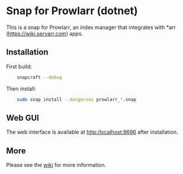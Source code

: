 # Snap for Prowlarr (dotnet)

This is a snap for Prowlarr, an index manager that integrates with *arr (<https://wiki.servarr.com>) apps.

## Installation

First build:

```bash
    snapcraft --debug
```

Then install:

```bash
    sudo snap install --dangerous prowlarr_*.snap
```

## Web GUI

The web interface is available at <http:/localhost:9696> after installation.

## More

Please see the [wiki](https://github.com/kinekt4/prowlarr-dotnet/wiki) for more information.
